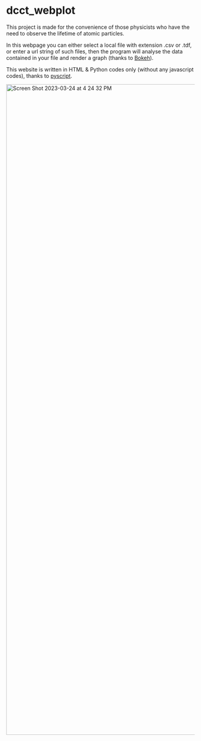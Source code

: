 # dcct_webplot

This project is made for the convenience of those physicists who have the need to observe the lifetime of atomic particles.

In this webpage you can either select a local file with extension .csv or .tdf, or enter a url string of such files, then the program will analyse the data contained in your file and render a graph (thanks to [Bokeh](https://bokeh.org)).

This website is written in HTML & Python codes only (without any javascript codes), thanks to [pyscript](https://pyscript.net).

<img width="1735" alt="Screen Shot 2023-03-24 at 4 24 32 PM" src="https://user-images.githubusercontent.com/47345588/227568868-dfc127e9-07a9-4c22-99f1-722146faf32e.png">
